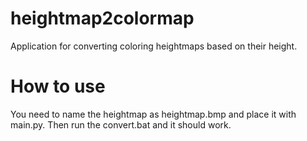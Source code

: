heightmap2colormap
==================

Application for converting coloring heightmaps based on their height.

How to use
==========

You need to name the heightmap as heightmap.bmp and place it with main.py. Then run the convert.bat and it should work.

